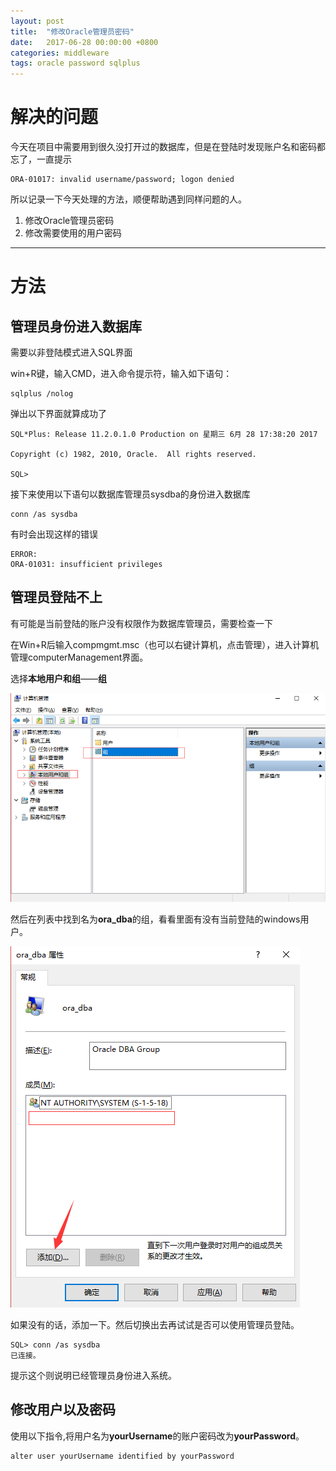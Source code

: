 ```yaml
---
layout: post
title:  "修改Oracle管理员密码"
date:   2017-06-28 00:00:00 +0800
categories: middleware 
tags: oracle password sqlplus
---
```


# 解决的问题
今天在项目中需要用到很久没打开过的数据库，但是在登陆时发现账户名和密码都忘了，一直提示
```
ORA-01017: invalid username/password; logon denied
```
所以记录一下今天处理的方法，顺便帮助遇到同样问题的人。

1. 修改Oracle管理员密码
2. 修改需要使用的用户密码

***
# 方法

## 管理员身份进入数据库

需要以非登陆模式进入SQL界面

win+R键，输入CMD，进入命令提示符，输入如下语句：

```
sqlplus /nolog
```
弹出以下界面就算成功了

```
SQL*Plus: Release 11.2.0.1.0 Production on 星期三 6月 28 17:38:20 2017

Copyright (c) 1982, 2010, Oracle.  All rights reserved.

SQL>
```

接下来使用以下语句以数据库管理员sysdba的身份进入数据库

```
conn /as sysdba
```

有时会出现这样的错误
```
ERROR:
ORA-01031: insufficient privileges
```

## 管理员登陆不上
有可能是当前登陆的账户没有权限作为数据库管理员，需要检查一下

在Win+R后输入compmgmt.msc（也可以右键计算机，点击管理），进入计算机管理computerManagement界面。

选择**本地用户和组**——**组**

![计算机管理][计算机管理]

然后在列表中找到名为**ora_dba**的组，看看里面有没有当前登陆的windows用户。

![用户组][用户组]

如果没有的话，添加一下。然后切换出去再试试是否可以使用管理员登陆。

```
SQL> conn /as sysdba
已连接。
```
提示这个则说明已经管理员身份进入系统。

## 修改用户以及密码

使用以下指令,将用户名为**yourUsername**的账户密码改为**yourPassword**。
```
alter user yourUsername identified by yourPassword
```









[计算机管理]: /assets/pic/2017-06-28/compmgmt.png
[用户组]: /assets/pic/2017-06-28/sysdbanull.png